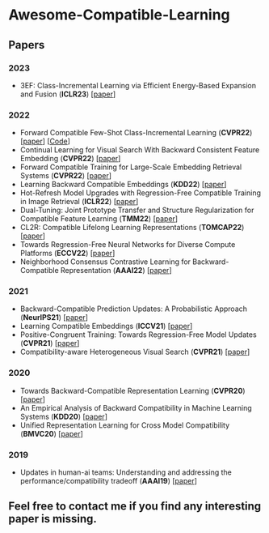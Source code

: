 # Awesome-Compatible-Learning





## Papers
  
### 2023
- 3EF: Class-Incremental Learning via Efficient Energy-Based Expansion and Fusion (**ICLR23**) [[paper](https://openreview.net/forum?id=iP77_axu0h3)] 

### 2022 

- Forward Compatible Few-Shot Class-Incremental Learning (**CVPR22**) [[paper](https://arxiv.org/abs/2203.06953)] [[Code](https://github.com/zhoudw-zdw/CVPR22-Fact)]
- Continual Learning for Visual Search With Backward Consistent Feature Embedding (**CVPR22**) [[paper](https://openaccess.thecvf.com/content/CVPR2022/html/Wan_Continual_Learning_for_Visual_Search_With_Backward_Consistent_Feature_Embedding_CVPR_2022_paper.html)] 
- Forward Compatible Training for Large-Scale Embedding Retrieval Systems (**CVPR22**) [[paper](https://openaccess.thecvf.com/content/CVPR2022/html/Ramanujan_Forward_Compatible_Training_for_Large-Scale_Embedding_Retrieval_Systems_CVPR_2022_paper.html)]
- Learning Backward Compatible Embeddings (**KDD22**) [[paper](https://dl.acm.org/doi/abs/10.1145/3534678.3539194)]
- Hot-Refresh Model Upgrades with Regression-Free Compatible Training in Image Retrieval (**ICLR22**) [[paper](https://openreview.net/forum?id=HTp-6yLGGX)]
- Dual-Tuning: Joint Prototype Transfer and Structure Regularization for Compatible Feature Learning (**TMM22**) [[paper](https://ieeexplore.ieee.org/abstract/document/9939072)]
- CL2R: Compatible Lifelong Learning Representations (**TOMCAP22**) [[paper](https://dl.acm.org/doi/abs/10.1145/3564786)]
- Towards Regression-Free Neural Networks for Diverse Compute Platforms (**ECCV22**) [[paper](https://link.springer.com/chapter/10.1007/978-3-031-19836-6_34)]
- Neighborhood Consensus Contrastive Learning for Backward-Compatible Representation (**AAAI22**) [[paper](https://ojs.aaai.org/index.php/AAAI/article/view/20175)]


### 2021

- Backward-Compatible Prediction Updates: A Probabilistic Approach (**NeurIPS21**) [[paper](https://proceedings.neurips.cc/paper/2021/hash/012d9fe15b2493f21902cd55603382ec-Abstract.html)] 
- Learning Compatible Embeddings (**ICCV21**) [[paper](https://openaccess.thecvf.com/content/ICCV2021/html/Meng_Learning_Compatible_Embeddings_ICCV_2021_paper.html)] 
- Positive-Congruent Training: Towards Regression-Free Model Updates (**CVPR21**) [[paper](https://openaccess.thecvf.com/content/CVPR2021/html/Yan_Positive-Congruent_Training_Towards_Regression-Free_Model_Updates_CVPR_2021_paper.html)] 
- Compatibility-aware Heterogeneous Visual Search (**CVPR21**) [[paper](https://openaccess.thecvf.com/content/CVPR2021/papers/Duggal_Compatibility-Aware_Heterogeneous_Visual_Search_CVPR_2021_paper.pdf)]
 
 ### 2020
- Towards Backward-Compatible Representation Learning (**CVPR20**) [[paper](https://openaccess.thecvf.com/content_CVPR_2020/html/Shen_Towards_Backward-Compatible_Representation_Learning_CVPR_2020_paper.html)] 
- An Empirical Analysis of Backward Compatibility in Machine Learning Systems (**KDD20**) [[paper](https://dl.acm.org/doi/abs/10.1145/3394486.3403379)]
- Unified Representation Learning for Cross Model Compatibility (**BMVC20**) [[paper](https://arxiv.org/abs/2008.04821)]


### 2019
 - Updates in
human-ai teams: Understanding and addressing the performance/compatibility tradeoff (**AAAI19**) [[paper](https://www.aaai.org/ojs/index.php/AAAI/article/view/4087)] 



## Feel free to contact me if you find any interesting paper is missing.


